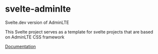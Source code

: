 # svelte-adminlte
Svelte.dev version of AdminLTE

This Svelte project serves as a template for svelte projects that are based on AdminLTE CSS framework

[Documentation](https://phoenix-svelte-adminlte.demo.keenmate.com/#/components)
